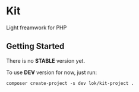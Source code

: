 
# Kit
Light freamwork for PHP

## Getting Started

There is no **STABLE** version yet.

To use **DEV** version for now, just run:
```
composer create-project -s dev lok/kit-project .
```

